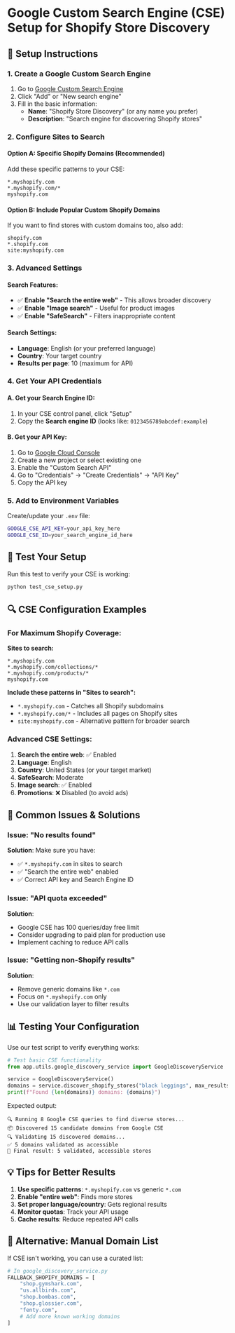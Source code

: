 # Google Custom Search Engine (CSE) Setup for Shopify Store Discovery

## 🔧 Setup Instructions

### 1. Create a Google Custom Search Engine
1. Go to [Google Custom Search Engine](https://cse.google.com/cse/)
2. Click "Add" or "New search engine"
3. Fill in the basic information:
   - **Name**: "Shopify Store Discovery" (or any name you prefer)
   - **Description**: "Search engine for discovering Shopify stores"

### 2. Configure Sites to Search

#### Option A: Specific Shopify Domains (Recommended)
Add these specific patterns to your CSE:

```
*.myshopify.com
*.myshopify.com/*
myshopify.com
```

#### Option B: Include Popular Custom Shopify Domains
If you want to find stores with custom domains too, also add:

```
shopify.com
*.shopify.com
site:myshopify.com
```

### 3. Advanced Settings

#### Search Features:
- ✅ **Enable "Search the entire web"** - This allows broader discovery
- ✅ **Enable "Image search"** - Useful for product images
- ✅ **Enable "SafeSearch"** - Filters inappropriate content

#### Search Settings:
- **Language**: English (or your preferred language)
- **Country**: Your target country
- **Results per page**: 10 (maximum for API)

### 4. Get Your API Credentials

#### A. Get your Search Engine ID:
1. In your CSE control panel, click "Setup"
2. Copy the **Search engine ID** (looks like: `0123456789abcdef:example`)

#### B. Get your API Key:
1. Go to [Google Cloud Console](https://console.cloud.google.com/)
2. Create a new project or select existing one
3. Enable the "Custom Search API"
4. Go to "Credentials" → "Create Credentials" → "API Key"
5. Copy the API key

### 5. Add to Environment Variables

Create/update your `.env` file:

```bash
GOOGLE_CSE_API_KEY=your_api_key_here
GOOGLE_CSE_ID=your_search_engine_id_here
```

## 🧪 Test Your Setup

Run this test to verify your CSE is working:

```bash
python test_cse_setup.py
```

## 🔍 CSE Configuration Examples

### For Maximum Shopify Coverage:

**Sites to search:**
```
*.myshopify.com
*.myshopify.com/collections/*
*.myshopify.com/products/*
myshopify.com
```

**Include these patterns in "Sites to search":**
- `*.myshopify.com` - Catches all Shopify subdomains
- `*.myshopify.com/*` - Includes all pages on Shopify sites
- `site:myshopify.com` - Alternative pattern for broader search

### Advanced CSE Settings:

1. **Search the entire web**: ✅ Enabled
2. **Language**: English
3. **Country**: United States (or your target market)
4. **SafeSearch**: Moderate
5. **Image search**: ✅ Enabled
6. **Promotions**: ❌ Disabled (to avoid ads)

## 🚨 Common Issues & Solutions

### Issue: "No results found"
**Solution**: Make sure you have:
- ✅ `*.myshopify.com` in sites to search
- ✅ "Search the entire web" enabled
- ✅ Correct API key and Search Engine ID

### Issue: "API quota exceeded"
**Solution**: 
- Google CSE has 100 queries/day free limit
- Consider upgrading to paid plan for production use
- Implement caching to reduce API calls

### Issue: "Getting non-Shopify results"
**Solution**:
- Remove generic domains like `*.com`
- Focus on `*.myshopify.com` only
- Use our validation layer to filter results

## 📊 Testing Your Configuration

Use our test script to verify everything works:

```python
# Test basic CSE functionality
from app.utils.google_discovery_service import GoogleDiscoveryService

service = GoogleDiscoveryService()
domains = service.discover_shopify_stores("black leggings", max_results=5)
print(f"Found {len(domains)} domains: {domains}")
```

Expected output:
```
🔍 Running 8 Google CSE queries to find diverse stores...
📦 Discovered 15 candidate domains from Google CSE
🔍 Validating 15 discovered domains...
✅ 5 domains validated as accessible
🎯 Final result: 5 validated, accessible stores
```

## 💡 Tips for Better Results

1. **Use specific patterns**: `*.myshopify.com` vs generic `*.com`
2. **Enable "entire web"**: Finds more stores
3. **Set proper language/country**: Gets regional results
4. **Monitor quotas**: Track your API usage
5. **Cache results**: Reduce repeated API calls

## 🔄 Alternative: Manual Domain List

If CSE isn't working, you can use a curated list:

```python
# In google_discovery_service.py
FALLBACK_SHOPIFY_DOMAINS = [
    "shop.gymshark.com",
    "us.allbirds.com",
    "shop.bombas.com",
    "shop.glossier.com",
    "fenty.com",
    # Add more known working domains
]
``` 